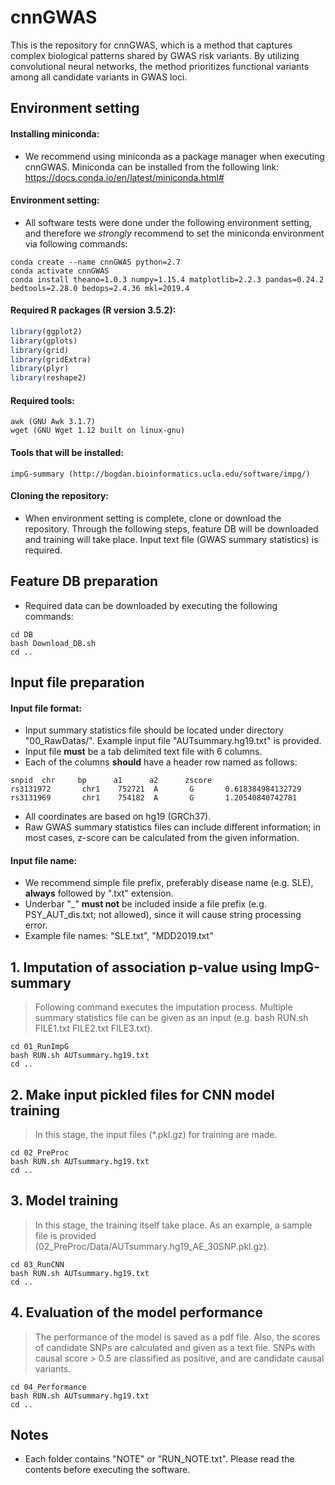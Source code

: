 # cnnGWAS
This is the repository for cnnGWAS, which is a method that captures complex biological patterns shared by GWAS risk variants. By utilizing convolutional neural networks, the method prioritizes functional variants among all candidate variants in GWAS loci.


## Environment setting
#### Installing miniconda:  
* We recommend using miniconda as a package manager when executing cnnGWAS. Miniconda can be installed from the following link: https://docs.conda.io/en/latest/miniconda.html#


#### Environment setting:   
* All software tests were done under the following environment setting, and therefore we *strongly* recommend to set the miniconda environment via following commands: 
```
conda create --name cnnGWAS python=2.7
conda activate cnnGWAS
conda install theano=1.0.3 numpy=1.15.4 matplotlib=2.2.3 pandas=0.24.2 bedtools=2.28.0 bedops=2.4.36 mkl=2019.4
```


#### Required R packages (R version 3.5.2):
```R
library(ggplot2)
library(gplots)
library(grid)
library(gridExtra)
library(plyr)
library(reshape2)
```


#### Required tools:
```
awk (GNU Awk 3.1.7)
wget (GNU Wget 1.12 built on linux-gnu)
```


#### Tools that will be installed:
```
impG-summary (http://bogdan.bioinformatics.ucla.edu/software/impg/)
```

#### Cloning the repository:
* When environment setting is complete, clone or download the repository. Through the following steps, feature DB will be downloaded and training will take place. Input text file (GWAS summary statistics) is required. 



## Feature DB preparation  

* Required data can be downloaded by executing the following commands:

```      
cd DB
bash Download_DB.sh 
cd ..
```


## Input file preparation   
#### Input file format: 
* Input summary statistics file should be located under directory "00_RawDatas/". Example input file "AUTsummary.hg19.txt" is provided.
* Input file **must** be a tab delimited text file with 6 columns. 
* Each of the columns **should** have a header row named as follows: 

```
snpid  chr     bp      a1      a2      zscore
rs3131972       chr1    752721  A       G       0.618384984132729
rs3131969       chr1    754182  A       G       1.20540840742781
```

* All coordinates are based on hg19 (GRCh37). 
* Raw GWAS summary statistics files can include different information; in most cases, z-score can be calculated from the given information. 


#### Input file name: 
* We recommend simple file prefix, preferably disease name (e.g. SLE), **always** followed by ".txt" extension. 
* Underbar "_" **must not** be included inside a file prefix (e.g. PSY_AUT_dis.txt; not allowed), since it will cause string processing error. 
* Example file names: "SLE.txt", "MDD2019.txt"


## 1. Imputation of association p-value using ImpG-summary

> Following command executes the imputation process. Multiple summary statistics file can be given as an input (e.g. bash RUN.sh FILE1.txt FILE2.txt FILE3.txt).

```
cd 01_RunImpG
bash RUN.sh AUTsummary.hg19.txt   
cd ..
```

## 2. Make input pickled files for CNN model training

> In this stage, the input files (*.pkl.gz) for training are made.

```
cd 02_PreProc
bash RUN.sh AUTsummary.hg19.txt 
cd ..
```

## 3. Model training

> In this stage, the training itself take place. As an example, a sample file is provided (02_PreProc/Data/AUTsummary.hg19_AE_30SNP.pkl.gz).

```
cd 03_RunCNN
bash RUN.sh AUTsummary.hg19.txt 
cd ..
```

## 4. Evaluation of the model performance

> The performance of the model is saved as a pdf file. Also, the scores of candidate SNPs are calculated and given as a text file. SNPs with causal score > 0.5 are classified as positive, and are candidate causal variants. 

```
cd 04_Performance
bash RUN.sh AUTsummary.hg19.txt
cd ..
```

## Notes
* Each folder contains "NOTE" or "RUN_NOTE.txt". Please read the contents before executing the software. 


